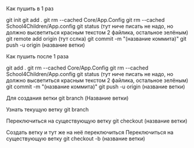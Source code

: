 Как пушить в 1 раз

git init
git add .
git rm --cached Core/App.Config
git rm --cached School4Children/App.config
git status (тут ниче писать не надо, но должно высветиться красным текстом 2 файлика, остальное зелёным)
git remote add origin (тут сслка)
git commit -m "(название коммита)"
git push -u origin (название ветки)

Как пушить после 1 раза

git add .
git rm --cached Core/App.Config
git rm --cached School4Children/App.config
git status (тут ниче писать не надо, но должно высветиться красным текстом 2 файлика, остальное зелёным)
git commit -m "(название коммита)"
git push -u origin (название ветки)


Для создания ветки
git branch (Название ветки)

Узнать текущую ветку
git branch

Переключиться на существующую ветку
git checkout (название ветки)

Создать ветку и тут же на неё переключиться
Переключиться на существующую ветку
git checkout -b (название ветки)